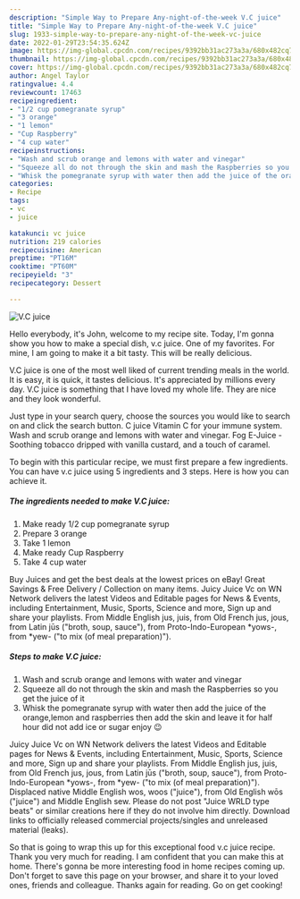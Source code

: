 ```yaml
---
description: "Simple Way to Prepare Any-night-of-the-week V.C juice"
title: "Simple Way to Prepare Any-night-of-the-week V.C juice"
slug: 1933-simple-way-to-prepare-any-night-of-the-week-vc-juice
date: 2022-01-29T23:54:35.624Z
image: https://img-global.cpcdn.com/recipes/9392bb31ac273a3a/680x482cq70/vc-juice-recipe-main-photo.jpg
thumbnail: https://img-global.cpcdn.com/recipes/9392bb31ac273a3a/680x482cq70/vc-juice-recipe-main-photo.jpg
cover: https://img-global.cpcdn.com/recipes/9392bb31ac273a3a/680x482cq70/vc-juice-recipe-main-photo.jpg
author: Angel Taylor
ratingvalue: 4.4
reviewcount: 17463
recipeingredient:
- "1/2 cup pomegranate syrup"
- "3 orange"
- "1 lemon"
- "Cup Raspberry"
- "4 cup water"
recipeinstructions:
- "Wash and scrub orange and lemons with water and vinegar"
- "Squeeze all do not through the skin and mash the Raspberries so you get the juice of it"
- "Whisk the pomegranate syrup with water then add the juice of the orange,lemon and raspberries then add the skin and leave it for half hour did not add ice or sugar enjoy 😉"
categories:
- Recipe
tags:
- vc
- juice

katakunci: vc juice 
nutrition: 219 calories
recipecuisine: American
preptime: "PT16M"
cooktime: "PT60M"
recipeyield: "3"
recipecategory: Dessert

---
```



![V.C juice](https://img-global.cpcdn.com/recipes/9392bb31ac273a3a/680x482cq70/vc-juice-recipe-main-photo.jpg)

Hello everybody, it's John, welcome to my recipe site. Today, I'm gonna show you how to make a special dish, v.c juice. One of my favorites. For mine, I am going to make it a bit tasty. This will be really delicious.

V.C juice is one of the most well liked of current trending meals in the world. It is easy, it is quick, it tastes delicious. It's appreciated by millions every day. V.C juice is something that I have loved my whole life. They are nice and they look wonderful.

Just type in your search query, choose the sources you would like to search on and click the search button. C juice Vitamin C for your immune system. Wash and scrub orange and lemons with water and vinegar. Fog E-Juice - Soothing tobacco dripped with vanilla custard, and a touch of caramel.


To begin with this particular recipe, we must first prepare a few ingredients. You can have v.c juice using 5 ingredients and 3 steps. Here is how you can achieve it.

<!--inarticleads1-->

##### The ingredients needed to make V.C juice:

1. Make ready 1/2 cup pomegranate syrup
1. Prepare 3 orange
1. Take 1 lemon
1. Make ready Cup Raspberry
1. Take 4 cup water


Buy Juices and get the best deals at the lowest prices on eBay! Great Savings &amp; Free Delivery / Collection on many items. Juicy Juice Vc on WN Network delivers the latest Videos and Editable pages for News &amp; Events, including Entertainment, Music, Sports, Science and more, Sign up and share your playlists. From Middle English jus, juis, from Old French jus, jous, from Latin jūs ("broth, soup, sauce"), from Proto-Indo-European *yows-, from *yew- ("to mix (of meal preparation)"). 

<!--inarticleads2-->

##### Steps to make V.C juice:

1. Wash and scrub orange and lemons with water and vinegar
1. Squeeze all do not through the skin and mash the Raspberries so you get the juice of it
1. Whisk the pomegranate syrup with water then add the juice of the orange,lemon and raspberries then add the skin and leave it for half hour did not add ice or sugar enjoy 😉


Juicy Juice Vc on WN Network delivers the latest Videos and Editable pages for News &amp; Events, including Entertainment, Music, Sports, Science and more, Sign up and share your playlists. From Middle English jus, juis, from Old French jus, jous, from Latin jūs ("broth, soup, sauce"), from Proto-Indo-European *yows-, from *yew- ("to mix (of meal preparation)"). Displaced native Middle English wos, woos ("juice"), from Old English wōs ("juice") and Middle English sew. Please do not post "Juice WRLD type beats" or similar creations here if they do not involve him directly. Download links to officially released commercial projects/singles and unreleased material (leaks). 

So that is going to wrap this up for this exceptional food v.c juice recipe. Thank you very much for reading. I am confident that you can make this at home. There's gonna be more interesting food in home recipes coming up. Don't forget to save this page on your browser, and share it to your loved ones, friends and colleague. Thanks again for reading. Go on get cooking!
